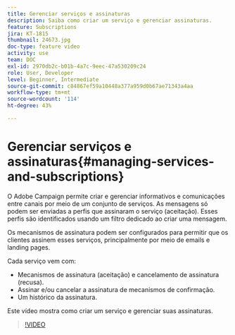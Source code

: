 ```yaml
---
title: Gerenciar serviços e assinaturas
description: Saiba como criar um serviço e gerenciar assinaturas.
feature: Subscriptions
jira: KT-1815
thumbnail: 24673.jpg
doc-type: feature video
activity: use
team: DOC
exl-id: 2970db2c-b01b-4a7c-9eec-47a530209c24
role: User, Developer
level: Beginner, Intermediate
source-git-commit: c84867ef59a10448a377a959d0b67ae71343a4aa
workflow-type: tm+mt
source-wordcount: '114'
ht-degree: 43%

---
```


# Gerenciar serviços e assinaturas{#managing-services-and-subscriptions}

O Adobe Campaign permite criar e gerenciar informativos e comunicações entre canais por meio de um conjunto de serviços. As mensagens só podem ser enviadas a perfis que assinaram o serviço (aceitação). Esses perfis são identificados usando um filtro dedicado ao criar uma mensagem.

Os mecanismos de assinatura podem ser configurados para permitir que os clientes assinem esses serviços, principalmente por meio de emails e landing pages.

Cada serviço vem com:

* Mecanismos de assinatura (aceitação) e cancelamento de assinatura (recusa).
* Assinar e/ou cancelar a assinatura de mecanismos de confirmação.
* Um histórico da assinatura.

Este vídeo mostra como criar um serviço e gerenciar suas assinaturas.

>[!VIDEO](https://video.tv.adobe.com/v/24673?quality=12&learn=on)
